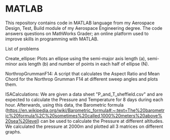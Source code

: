 # MATLAB

This repository contains code in MATLAB language from my Aerospace Design, Test, Build module of my Aerospace Engineering degree. The code answers questions on MathWorks Grader; an online platform used to improve skills in programming with MATLAB.

List of problems

Create_ellipse: Plots an ellipse using the semi-major axis length (a), semi-minor axis length (b) and number of points in each half of ellipse (N).

NorthropGrummanF14: A script that calculates the Aspect Ratio and Mean Chord for the Northrop Grumman F14 at different sweep angles and plots them.

ISACalculations: We are given a data sheet "P_and_T_sheffield.csv" and are expected to calculate the Pressure and Temperature for 8 days during each hour. Afterwards, using this data, the Barometric formula (https://en.wikipedia.org/wiki/Barometric_formula#:~:text=The%20barometric%20formula%2C%20sometimes%20called,1000%20meters%20above%20sea%20level) can be used to calculate the Pressure at different altitudes. We calculated the pressure at 2000m and plotted all 3 matrices on different graphs.
